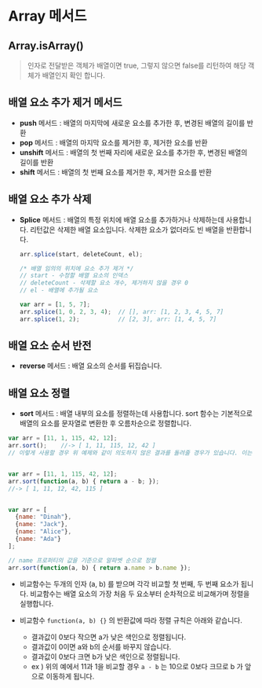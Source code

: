 # Array 메서드 



## Array.isArray() 

> 인자로 전달받은 객체가 배열이면 true, 그렇지 않으면 false를 리턴하여 해당 객체가 배열인지 확인 합니다.



## 배열 요소 추가 제거 메서드

- **push** 메서드 : 배열의 마지막에 새로운 요소를 추가한 후, 변경된 배열의 길이를 반환
- **pop** 메서드 : 배열의 마지막 요소를 제거한 후, 제거한 요소를 반환
- **unshift** 메서드 : 배열의 첫 번째 자리에 새로운 요소를 추가한 후, 변경된 배열의 길이를 반환
- **shift** 메서드 : 배열의 첫 번째 요소를 제거한 후, 제거한 요소를 반환



## 배열 요소 추가 삭제

- **Splice** 메서드 : 배열의 특정 위치에 배열 요소를 추가하거나 삭제하는데 사용합니다. 리턴값은 삭제한 배열 요소입니다. 삭제한 요소가 없더라도 빈 배열을 반환합니다.

  ```js
  arr.splice(start, deleteCount, el);
  
  /* 배열 임의의 위치에 요소 추가 제거 */
  // start - 수정할 배열 요소의 인덱스
  // deleteCount - 삭제할 요소 개수, 제거하지 않을 경우 0
  // el - 배열에 추가될 요소
  
  var arr = [1, 5, 7];
  arr.splice(1, 0, 2, 3, 4);  // [], arr: [1, 2, 3, 4, 5, 7]
  arr.splice(1, 2);           // [2, 3], arr: [1, 4, 5, 7]
  ```

  

## 배열 요소 순서 반전

- **reverse** 메서드 : 배열 요소의 순서를 뒤집습니다.



## 배열 요소 정렬

- **sort** 메서드 : 배열 내부의 요소를 정렬하는데 사용합니다. sort 함수는 기본적으로 배열의 요소를 문자열로 변환한 후 오름차순으로 정렬합니다.

``` js
var arr = [11, 1, 115, 42, 12];
arr.sort();    //-> [ 1, 11, 115, 12, 42 ]
// 이렇게 사용할 경우 위 예제와 같이 의도하지 않은 결과를 돌려줄 경우가 있습니다. 이는 내부적으로 숫자를 문자열로 변환한 후 값을 비교하기 때문입니다.


var arr = [11, 1, 115, 42, 12];
arr.sort(function(a, b) { return a - b; });
//-> [ 1, 11, 12, 42, 115 ]


var arr = [
  {name: "Dinah"},
  {name: "Jack"},
  {name: "Alice"},
  {name: "Ada"}
];

// name 프로퍼티의 값을 기준으로 알파벳 순으로 정렬
arr.sort(function(a, b) { return a.name > b.name });  
```

- 비교함수는 두개의 인자 (a, b) 를 받으며 각각 비교할 첫 번째, 두 번째 요소가 됩니다. 비교함수는 배열 요소의 가장 처음 두 요소부터 순차적으로 비교해가며 정렬을 실행합니다.

- 비교함수 `function(a, b) {}` 의 반환값에 따라 정렬 규칙은 아래와 같습니다.

  - 결과값이 0보다 작으면 a가 낮은 색인으로 정렬됩니다.
  - 결과값이 0이면 a와 b의 순서를 바꾸지 않습니다.
  - 결과값이 0보다 크면 b가 낮은 색인으로 정렬됩니다.
  - ex ) 위의 예에서 11과 1을 비교할 경우 `a - b` 는 10으로 0보다 크므로 b 가 앞으로 이동하게 됩니다.

  

  

  


